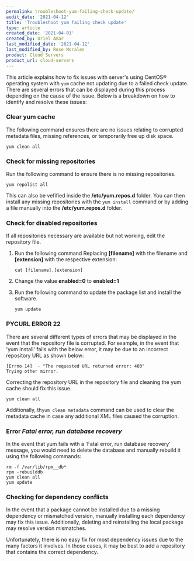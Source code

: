 ```yaml
---
permalink: troubleshoot-yum-failing-check-update/
audit_date: '2021-04-12'
title: 'Troubleshoot yum failing check update'
type: article
created_date: '2021-04-01'
created_by: Uriel Amar
last_modified_date: '2021-04-12'
last_modified_by: Rose Morales
product: Cloud Servers
product_url: cloud-servers
---
```


This article explains how to fix issues with server's using CentOS&reg;
operating system with `yum` cache not updating due to a failed check update.
There are several errors that can be displayed during this process depending on
the cause of the issue.  Below is a breakdown on how to identify and resolve
these issues:

### Clear yum cache

The following command ensures there are no issues relating to corrupted metadata
files, missing references, or temporarily free up disk space.

```
yum clean all
```

### Check for missing repositories

Run the following command to ensure there is no missing repositories.

```
yum repolist all
```

This can also be vefified inside the **/etc/yum.repos.d** folder.  You can then
install any missing repositories with the `yum install` command or by adding a
file manually into the **/etc/yum.repos.d** folder.

### Check for disabled repositories

If all repositories necessary are available but not working, edit the repository
file. 

1. Run the following command Replacing **[filename]** with the
filename and **[extension]** with the respective extension:

    ```
    cat [filename].[extension]
    ```

2. Change the value **enabled=0** to **enabled=1**
3. Run the following command to update the package list and install the
   software.

    ```
    yum update
    ```

### PYCURL ERROR 22

There are several different types of errors that may be displayed in the event
that the repository file is corrupted. For example, in the event that 'yum
install' fails with the below error, it may be due to an incorrect repository
URL as shown below:

```
[Errno 14]  - "The requested URL returned error: 403"  
Trying other mirror.
```

Correcting the repository URL in the repository file and cleaning the yum cache
should fix this issue.

```
yum clean all
```

Additionally, th`yum clean metadata` command can be used to clear the metadata
cache in case any additional XML files caused the corruption.

### Error *Fatal error, run database recovery*

In the event that yum fails with a 'Fatal error, run database recovery' message, you would need to delete the database and manually rebuild it using the following commands:

```
rm -f /var/lib/rpm__db*
rpm -rebuilddb
yum clean all
yum update
```

### Checking for dependency conflicts

In the event that a package cannot be installed due to a missing dependency or
mismatched version, manually installing each dependency may fix this issue.
Additionally, deleting and reinstalling the local package may resolve version
mismatches.  

Unfortunately, there is no easy fix for most dependency issues due to the many
factors it involves.  In those cases, it may be best to add a repository that
contains the correct dependency.
